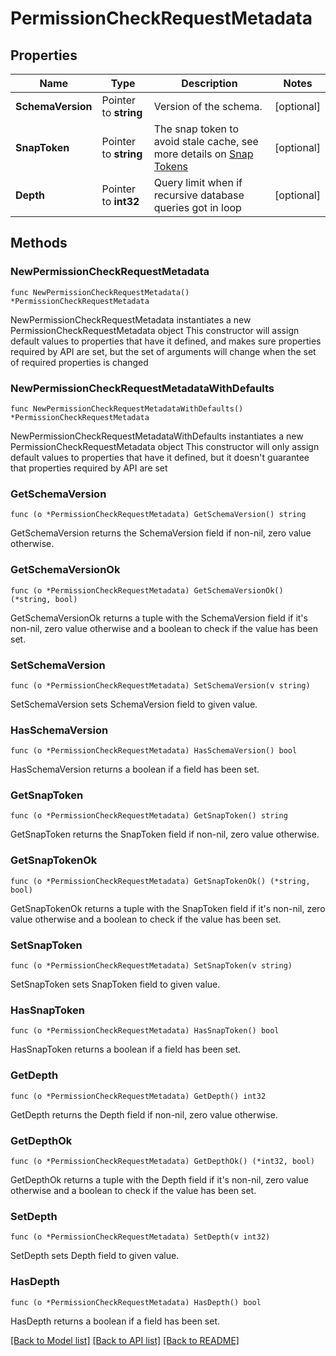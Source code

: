 # PermissionCheckRequestMetadata

## Properties

Name | Type | Description | Notes
------------ | ------------- | ------------- | -------------
**SchemaVersion** | Pointer to **string** | Version of the schema. | [optional] 
**SnapToken** | Pointer to **string** | The snap token to avoid stale cache, see more details on [Snap Tokens](../../operations/snap-tokens) | [optional] 
**Depth** | Pointer to **int32** | Query limit when if recursive database queries got in loop | [optional] 

## Methods

### NewPermissionCheckRequestMetadata

`func NewPermissionCheckRequestMetadata() *PermissionCheckRequestMetadata`

NewPermissionCheckRequestMetadata instantiates a new PermissionCheckRequestMetadata object
This constructor will assign default values to properties that have it defined,
and makes sure properties required by API are set, but the set of arguments
will change when the set of required properties is changed

### NewPermissionCheckRequestMetadataWithDefaults

`func NewPermissionCheckRequestMetadataWithDefaults() *PermissionCheckRequestMetadata`

NewPermissionCheckRequestMetadataWithDefaults instantiates a new PermissionCheckRequestMetadata object
This constructor will only assign default values to properties that have it defined,
but it doesn't guarantee that properties required by API are set

### GetSchemaVersion

`func (o *PermissionCheckRequestMetadata) GetSchemaVersion() string`

GetSchemaVersion returns the SchemaVersion field if non-nil, zero value otherwise.

### GetSchemaVersionOk

`func (o *PermissionCheckRequestMetadata) GetSchemaVersionOk() (*string, bool)`

GetSchemaVersionOk returns a tuple with the SchemaVersion field if it's non-nil, zero value otherwise
and a boolean to check if the value has been set.

### SetSchemaVersion

`func (o *PermissionCheckRequestMetadata) SetSchemaVersion(v string)`

SetSchemaVersion sets SchemaVersion field to given value.

### HasSchemaVersion

`func (o *PermissionCheckRequestMetadata) HasSchemaVersion() bool`

HasSchemaVersion returns a boolean if a field has been set.

### GetSnapToken

`func (o *PermissionCheckRequestMetadata) GetSnapToken() string`

GetSnapToken returns the SnapToken field if non-nil, zero value otherwise.

### GetSnapTokenOk

`func (o *PermissionCheckRequestMetadata) GetSnapTokenOk() (*string, bool)`

GetSnapTokenOk returns a tuple with the SnapToken field if it's non-nil, zero value otherwise
and a boolean to check if the value has been set.

### SetSnapToken

`func (o *PermissionCheckRequestMetadata) SetSnapToken(v string)`

SetSnapToken sets SnapToken field to given value.

### HasSnapToken

`func (o *PermissionCheckRequestMetadata) HasSnapToken() bool`

HasSnapToken returns a boolean if a field has been set.

### GetDepth

`func (o *PermissionCheckRequestMetadata) GetDepth() int32`

GetDepth returns the Depth field if non-nil, zero value otherwise.

### GetDepthOk

`func (o *PermissionCheckRequestMetadata) GetDepthOk() (*int32, bool)`

GetDepthOk returns a tuple with the Depth field if it's non-nil, zero value otherwise
and a boolean to check if the value has been set.

### SetDepth

`func (o *PermissionCheckRequestMetadata) SetDepth(v int32)`

SetDepth sets Depth field to given value.

### HasDepth

`func (o *PermissionCheckRequestMetadata) HasDepth() bool`

HasDepth returns a boolean if a field has been set.


[[Back to Model list]](../README.md#documentation-for-models) [[Back to API list]](../README.md#documentation-for-api-endpoints) [[Back to README]](../README.md)


